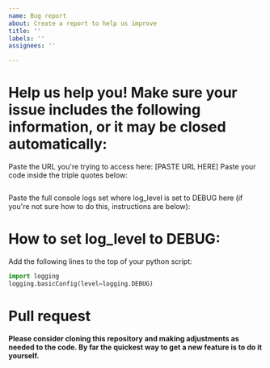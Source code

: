 ```yaml
---
name: Bug report
about: Create a report to help us improve
title: ''
labels: ''
assignees: ''

---
```


# Help us help you! Make sure your issue includes the following information, or it may be closed automatically:

Paste the URL you're trying to access here: [PASTE URL HERE]
Paste your code inside the triple quotes below:
  ```py

  ```
Paste the full console logs set where log_level is set to DEBUG here (if you're not sure how to do this, instructions are below):

# How to set log_level to DEBUG:
Add the following lines to the top of your python script:
```py
import logging
logging.basicConfig(level=logging.DEBUG)
```

# Pull request
**Please consider cloning this repository and making adjustments as needed to the code. By far the quickest way to get a new feature is to do it yourself.**
